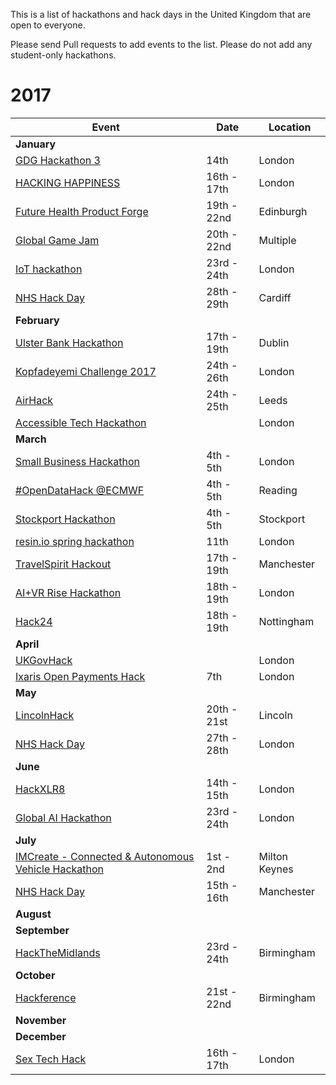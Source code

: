 This is a list of hackathons and hack days in the United Kingdom that are open to everyone.

Please send Pull requests to add events to the list. Please do not add any student-only hackathons.

# 2017

| Event | Date | Location |
|---|---|---|
| **January** |
| [GDG Hackathon 3](https://www.eventbrite.com/e/gdg-hackathon-3-for-developers-by-developers-tickets-29785768034) | 14th | London |
| [HACKING HAPPINESS](https://www.digitalcatapultcentre.org.uk/event/hacking-happiness) | 16th - 17th | London |
| [Future Health Product Forge](https://productforge.io/events/future-health-product-forge) | 19th - 22nd | Edinburgh |
| [Global Game Jam](http://globalgamejam.org/) | 20th - 22nd | Multiple |
| [IoT hackathon](http://www.iottechexpo.com/europe/exhibition/iot-hackathon/) | 23rd - 24th | London |
| [NHS Hack Day](http://nhshackday.com/) | 28th - 29th | Cardiff |
| **February** |
| [Ulster Bank Hackathon](https://www.eventbrite.co.uk/e/ulster-bank-hackathon-dublin-tickets-29486640335) | 17th - 19th | Dublin |
| [Kopfadeyemi Challenge 2017](https://www.eventbrite.com/e/kopfadeyemi-challenge-2017-registration-29466212234) | 24th - 26th | London |
| [AirHack](https://odileeds.org/airhack/) | 24th - 25th | Leeds |
| [Accessible Tech Hackathon](http://accessibletech.co.uk/hackathon ) | | London |
| **March** |
| [Small Business Hackathon](http://www.smallbizhack.com/) | 4th - 5th | London |
| [#OpenDataHack @ECMWF](https://www.eventbrite.co.uk/e/opendatahack-ecmwf-beyond-weather-explore-creative-uses-of-open-data-tickets-28733656139) | 4th - 5th | Reading |
| [Stockport Hackathon](http://www.digitalstockport.info/hackathon/) | 4th - 5th | Stockport |
| [resin.io spring hackathon](https://www.eventbrite.com/e/resinio-spring-hackathon-registration-31266678477) | 11th | London |
| [TravelSpirit Hackout](http://travelspirit.foundation/) | 17th - 19th | Manchester |
| [AI+VR Rise Hackathon](https://www.eventbrite.com/e/aivr-rise-hackathon-tickets-30895935575) | 18th - 19th | London |
| [Hack24](http://www.hack24.co.uk/) | 18th - 19th | Nottingham |
| **April** |
| [UKGovHack](http://ukgovhack.com) | | London |
| [Ixaris Open Payments Hack](https://www.eventbrite.co.uk/e/ixaris-open-payments-hack-tickets-31934538063) | 7th | London |
| **May** |
| [LincolnHack](http://lincolnhack.org/) | 20th - 21st | Lincoln |
| [NHS Hack Day](http://nhshackday.com/) | 27th - 28th | London |
| **June** |
| [HackXLR8](http://hackxlr8.bemyapp.com/) | 14th - 15th | London |
| [Global AI Hackathon](http://ai.hackathon.com/) | 23rd - 24th | London |
| **July** |
| [IMCreate - Connected & Autonomous Vehicle Hackathon](http://imcreate.co.uk/) | 1st - 2nd | Milton Keynes |
| [NHS Hack Day](http://nhshackday.com/) | 15th - 16th | Manchester |
| **August** |
| **September** |
| [HackTheMidlands](http://hackthemidlands.co.uk/) | 23rd - 24th | Birmingham |
| **October** |
| [Hackference](https://2017.hackference.co.uk/) | 21st - 22nd | Birmingham |
| **November** |
| **December** |
| [Sex Tech Hack](http://sexhack.tech/) | 16th - 17th | London |
